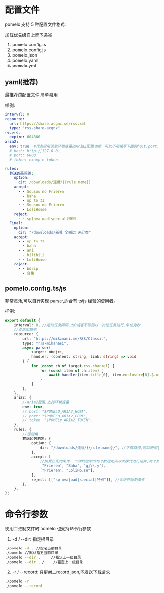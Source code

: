 # 配置文件

pomelo 支持 5 种配置文件格式:

加载优先级自上而下递减

1. pomelo.config.ts
2. pomelo.config.js
3. pomelo.json
4. pomelo.yaml
5. pomelo.yml

## yaml(推荐)
最推荐的配置文件,简单易用

样例:

```yaml
interval: 0
resource:
  url: https://share.acgnx.se/rss.xml
  type: "rss-share-acgnx"
record:
  expire: 604800
aria2:
  env: true  #代表启用读取环境变量的Aria2配置功能，可以不用编写下面的host,port,token，使用环境变量 POMELO_ARIA2_HOST POMELO_ARIA2_PORT POMELO_ARIA2_TOKEN 代替
  # host: http://127.0.0.1
  # port: 6800
  # token: example_token

rules:
  葬送的芙莉莲:
    option:
      dir: /downloads/连载/{{rule.name}}
    accept:
      - - Sousou no Frieren
        - baha
        - up to 21
      - - Sousou no Frieren
        - LoliHouse
    reject:
      - - sp|ova|oad|special|特別
  Final:
    option:
      dir: "/downloads/新番 全搬运 未分类"
    accept:
      - - up to 21
        - baha
      - - ani
        - bilibili
      - - LoliHouse
    reject:
      - - bdrip
        - 合集
```



## pomelo.config.ts/js

非常灵活,可以自行实现 parser,适合有 ts/js 经验的使用者。

样例:

```typescript
export default {
    interval: 0, //定时任务间隔,为0或者不写则以一次性任务进行,单位为秒
    //资源配置项
    resource: {
        url: "https://mikanani.me/RSS/Classic",
        type: "rss-mikanani",
        async parser(
            target: obejct,
            handler: (content: string, link: string) => void
        ) {
            for (const ch of target.rss.channel) {
                for (const item of ch.item) {
                    await handler(item.title[0], item.enclosure[0].$.url);
                }
            }
        },
    },
    aria2: {
        //aria2配置,支持环境变量
        env: true,
        // host: "$POMELO_ARIA2_HOST",
        // port: "$POMELO_ARIA2_PORT",
        // token: "$POMELO_ARIA2_TOKEN",
    },
    rules: {
        //规则集
        葬送的芙莉莲: {
            option: {
                dir: "/downloads/连载/{{rule.name}}", //下载路径,可以使用{{rule.name}}作为规则名占位符
            },
            accept: [
                //接受匹配的条件: 二维数组中的每个数组之间以或模式进行运算,每个数组内的每个关键词以与模式进行运算
                ["Frieren", "Baha", "gj\\.y"],
                ["Frieren", "LoliHouse"],
            ],
            reject: [["sp|ova|oad|special|特別"]], //拒绝匹配的条件
        },
    },
};
```

# 命令行参数

使用二进制文件时,pomelo 也支持命令行参数

1. -d / --dir: 指定根目录

```bash
./pomelo -d . //指定当前目录
./pomelo //默认指定当前目录
./pomelo --dir ..    //指定上一级目录
./pomelo --dir ../    //指定上一级目录
```

2. -r / --record: 只更新\_\_record.json,不发送下载请求

```bash
./pomelo -r
./pomelo --record
```
